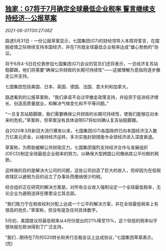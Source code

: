 <!--1622507462000-->
[独家：G7将于7月确定全球最低企业税率 誓言继续支持经济--公报草案](https://cn.reuters.com/article/g7-global-corp-tax-0601-idCNKCS2DD1ZS)
------

<div><i>2021-06-01T00:27:06Z</i></div><p>路透5月31日 - 一份公报草案显示，七国集团(G7)的财经领导人本周将誓言，在摆脱疫情之际继续支持本国经济，并在7月就全球最低企业税率达成“雄心勃勃的”协议。</p><p>将于6月4-5日在伦敦参加七国集团(G7)会议的官员们还将表示，一旦经济复苏站稳脚跟，他们将需要“确保公共财政的长期可持续性”——这被理解为意指将逐步撤走公共支持。</p><p>七国集团包括美国、日本、英国、德国、法国、意大利和加拿大。</p><p>路透看到的公报草案称，“我们承诺不会过早撤走政策支持，并投资于促进经济增长、创造高质量就业，和解决气候变化和不平等问题。”</p><p>“一旦复苏站稳脚跟，我们需要确保公共财政的长期可持续性，使我们能够应对未来的危机，”草案称，但草案没有具体说明G7将如何确认复苏站稳脚跟。</p><p>自2020年3月新冠大流行爆发以来，七国集团(G7)各国政府已向本国经济注入数万亿美元资金，以维持经济运转，多次实施封锁措施令全球经济进入深度衰退。</p><p>草案称，为帮助缓解公共财政压力，七国集团强烈支持经济合作与发展组织(OECD)制定全球最低企业税率的努力，以确保大型跨国公司缴纳其公平份额的税款。</p><p>这样做的目的是解决大公司的问题，这些公司创造了巨大的收入，但却因为在低税收辖区以避税为目的设立了办事处而缴纳很少的税。</p><p>经合组织正在研究的解决方案是，对所有企业收入强制设定一个全球最低税率，无论企业为避税选择在哪里设立其总部。</p><p>“我们致力于在税收权利分配上达成一个公平的解决方案，并在全球最低税率上有很高的抱负，”草案称，但没有提及任何具体数字。</p><p>5月初，美国提议将最低税率从4月份提出的21%降至15%，这个较低的税率似乎很快就在欧洲得到了广泛支持。</p><p>“我们…期待在7月的G20财长和央行总裁会议上达成协议，”七国集团草案表示。(完)</p>
